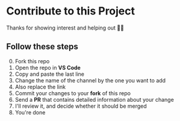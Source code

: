 # Contribute to this Project

Thanks for showing interest and helping out 🤙🏾

## Follow these steps

0. Fork this repo
1. Open the repo in **VS Code**
2. Copy and paste the last line
3. Change the name of the channel by the one you want to add
4. Also replace the link
5. Commit your changes to your **fork** of this repo
6. Send a **PR** that contains detailed information about your change
7. I'll review it, and decide whether it should be merged
8. You're done
